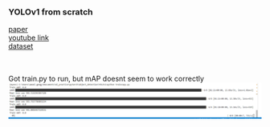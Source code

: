 ### YOLOv1 from scratch

[paper](https://arxiv.org/abs/1506.02640)<br>
[youtube link](https://www.youtube.com/watch?v=n9_XyCGr-MI&t=3506s)<br>
[dataset](https://www.kaggle.com/datasets/aladdinpersson/pascalvoc-yolo)

<br><br>
Got train.py to run, but mAP doesnt seem to work correctly<br>
![1](screenshots/1.png)